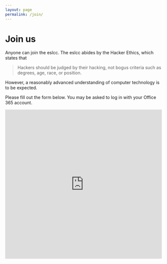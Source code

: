 ```yaml
---
layout: page
permalink: /join/
---
```


# Join us

Anyone can join the eslcc. The eslcc abides by the Hacker Ethics, which states that

> Hackers should be judged by their hacking, not bogus criteria such as degrees, age, race, or position.

However, a reasonably advanced understanding of computer technology is to be expected.

Please fill out the form below. You may be asked to log in with your Office 365 account.

<iframe width="640px" height= "480px" src= https://forms.office.com/Pages/ResponsePage.aspx?id=aeA505McU0OzBwsicDW6QvZQkNAc0qxLtLwBVhyvhPRURjFFU1E4VDVSV01PSjlGNERCWE1MMzNYRy4u&embed=true frameborder= "0" marginwidth= "0" marginheight= "0" style= "border: none; max-width:100%; max-height:100vh"allowfullscreen webkitallowfullscreen mozallowfullscreen msallowfullscreen> </iframe>

